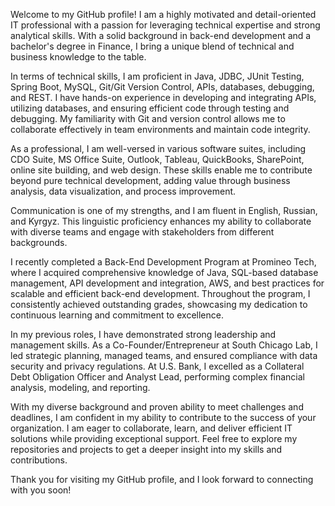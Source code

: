 Welcome to my GitHub profile! I am a highly motivated and detail-oriented IT professional with a passion for leveraging technical expertise and strong analytical skills. With a solid background in back-end development and a bachelor's degree in Finance, I bring a unique blend of technical and business knowledge to the table.

In terms of technical skills, I am proficient in Java, JDBC, JUnit Testing, Spring Boot, MySQL, Git/Git Version Control, APIs, databases, debugging, and REST. I have hands-on experience in developing and integrating APIs, utilizing databases, and ensuring efficient code through testing and debugging. My familiarity with Git and version control allows me to collaborate effectively in team environments and maintain code integrity.

As a professional, I am well-versed in various software suites, including CDO Suite, MS Office Suite, Outlook, Tableau, QuickBooks, SharePoint, online site building, and web design. These skills enable me to contribute beyond pure technical development, adding value through business analysis, data visualization, and process improvement.

Communication is one of my strengths, and I am fluent in English, Russian, and Kyrgyz. This linguistic proficiency enhances my ability to collaborate with diverse teams and engage with stakeholders from different backgrounds.

I recently completed a Back-End Development Program at Promineo Tech, where I acquired comprehensive knowledge of Java, SQL-based database management, API development and integration, AWS, and best practices for scalable and efficient back-end development. Throughout the program, I consistently achieved outstanding grades, showcasing my dedication to continuous learning and commitment to excellence.

In my previous roles, I have demonstrated strong leadership and management skills. As a Co-Founder/Entrepreneur at South Chicago Lab, I led strategic planning, managed teams, and ensured compliance with data security and privacy regulations. At U.S. Bank, I excelled as a Collateral Debt Obligation Officer and Analyst Lead, performing complex financial analysis, modeling, and reporting.

With my diverse background and proven ability to meet challenges and deadlines, I am confident in my ability to contribute to the success of your organization. I am eager to collaborate, learn, and deliver efficient IT solutions while providing exceptional support. Feel free to explore my repositories and projects to get a deeper insight into my skills and contributions.

Thank you for visiting my GitHub profile, and I look forward to connecting with you soon!
